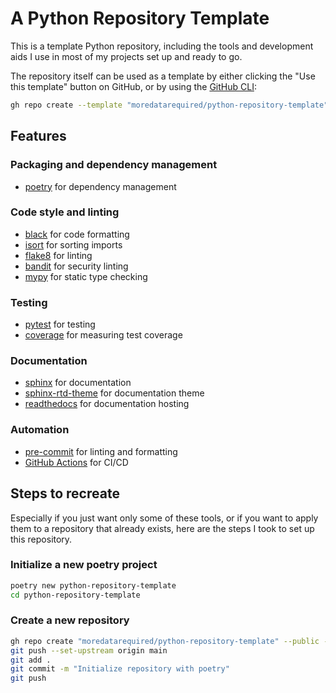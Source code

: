 # A Python Repository Template

This is a template Python repository, including the tools and development aids I use in most of my projects set up and ready to go.

The repository itself can be used as a template by either clicking the "Use this template" button on GitHub, or by using the [GitHub CLI](https://cli.github.com/):

```bash
gh repo create --template "moredatarequired/python-repository-template"
```

## Features

### Packaging and dependency management
- [poetry](https://python-poetry.org/) for dependency management

### Code style and linting
- [black](https://black.readthedocs.io/en/stable/) for code formatting
- [isort](https://pycqa.github.io/isort/) for sorting imports
- [flake8](https://flake8.pycqa.org/en/latest/) for linting
- [bandit](https://bandit.readthedocs.io/en/latest/) for security linting
- [mypy](https://mypy.readthedocs.io/en/stable/) for static type checking

### Testing
- [pytest](https://docs.pytest.org/en/stable/) for testing
- [coverage](https://coverage.readthedocs.io/en/stable/) for measuring test coverage

### Documentation
- [sphinx](https://www.sphinx-doc.org/en/master/) for documentation
- [sphinx-rtd-theme](https://sphinx-rtd-theme.readthedocs.io/en/stable/) for documentation theme
- [readthedocs](https://readthedocs.org/) for documentation hosting

### Automation
- [pre-commit](https://pre-commit.com/) for linting and formatting
- [GitHub Actions](https://docs.github.com/en/actions) for CI/CD

## Steps to recreate

Especially if you just want only some of these tools, or if you want to apply them to a repository that already exists, here are the steps I took to set up this repository.

### Initialize a new poetry project

```bash
poetry new python-repository-template
cd python-repository-template
```

### Create a new repository

```bash
gh repo create "moredatarequired/python-repository-template" --public --description "A Python Repository Template" --license unlicense --source=.
git push --set-upstream origin main
git add .
git commit -m "Initialize repository with poetry"
git push
```
